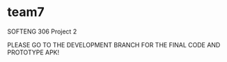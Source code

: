 team7
=====

SOFTENG 306 Project 2

PLEASE GO TO THE DEVELOPMENT BRANCH FOR THE FINAL CODE AND PROTOTYPE APK!
